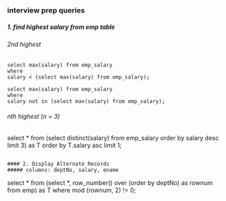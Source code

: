 ### interview prep queries

##### 1. find highest salary from emp table
###### 2nd highest

```
select max(salary) from emp_salary 
where
salary < (select max(salary) from emp_salary);
```
```
select max(salary) from emp_salary
where
salary not in (select max(salary) from emp_salary);
```
###### nth highest (n = 3)
select * from 
(select distinct(salary) from emp_salary order by salary desc limit 3)
as T
order by T.salary asc limit 1;
```

#### 2. Display Alternate Records
##### columns: deptNo, salary, ename
```
select * from 
(select *, row_number() over (order by deptNo) as rownum from emp)
as T
where 
mod (rownum, 2) != 0;
```